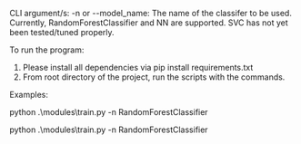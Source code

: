 CLI argument/s:
-n or --model_name: The name of the classifer to be used. Currently, RandomForestClassifier and NN are supported. SVC has not yet been tested/tuned properly.

To run the program:

1. Please install all dependencies via pip install requirements.txt
2. From root directory of the project, run the scripts with the commands.

Examples:

python .\modules\train.py -n RandomForestClassifier

python .\modules\train.py -n RandomForestClassifier
